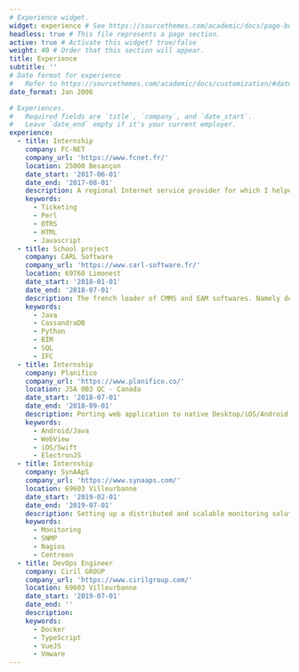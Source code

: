 ```yaml
---
# Experience widget.
widget: experience # See https://sourcethemes.com/academic/docs/page-builder/
headless: true # This file represents a page section.
active: true # Activate this widget? true/false
weight: 40 # Order that this section will appear.
title: Experience
subtitle: ''
# Date format for experience
#   Refer to https://sourcethemes.com/academic/docs/customization/#date-format
date_format: Jan 2006

# Experiences.
#   Required fields are `title`, `company`, and `date_start`.
#   Leave `date_end` empty if it's your current employer.
experience:
  - title: Internship
    company: FC-NET
    company_url: 'https://www.fcnet.fr/'
    location: 25000 Besançon
    date_start: '2017-06-01'
    date_end: '2017-08-01'
    description: A regional Internet service provider for which I helped configuring, extending the open source freeware OTRS.  
    keywords:
      - Ticketing
      - Perl
      - OTRS
      - HTML
      - Javascript
  - title: School project
    company: CARL Software
    company_url: 'https://www.carl-software.fr/'
    location: 69760 Limonest
    date_start: '2018-01-01'
    date_end: '2018-07-01'
    description: The french leader of CMMS and EAM softwares. Namely developer of CARL Source.     
    keywords:
      - Java
      - CassandraDB
      - Python
      - BIM
      - SQL
      - IFC
  - title: Internship
    company: Planifico
    company_url: 'https://www.planifico.co/'
    location: J5A 0B3 QC - Canada
    date_start: '2018-07-01'
    date_end: '2018-09-01'
    description: Porting web application to native Desktop/iOS/Android using web views.
    keywords:
      - Android/Java
      - WebView
      - iOS/Swift
      - ElectronJS
  - title: Internship
    company: SynAApS
    company_url: 'https://www.synaaps.com/'
    location: 69603 Villeurbanne
    date_start: '2019-02-01'
    date_end: '2019-07-01'
    description: Setting up a distributed and scalable monitoring solution.
    keywords:
      - Monitoring
      - SNMP
      - Nagios
      - Centreon
  - title: DevOps Engineer
    company: Ciril GROUP
    company_url: 'https://www.cirilgroup.com/'
    location: 69603 Villeurbanne
    date_start: '2019-07-01'
    date_end: ''
    description: 
    keywords:
      - Docker
      - TypeScript
      - VueJS
      - Vmware
---
```

